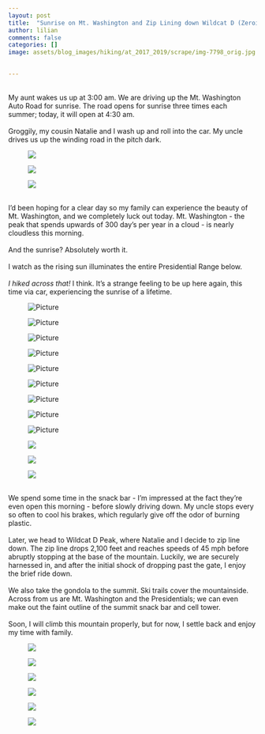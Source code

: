 ```yaml
---
layout: post  
title:  "Sunrise on Mt. Washington and Zip Lining down Wildcat D (Zeroing in the Whites): Days 115-116"  
author: lilian  
comments: false  
categories: []  
image: assets/blog_images/hiking/at_2017_2019/scrape/img-7798_orig.jpg 
                  

---
```

<a></a><br>My aunt wakes us up at 3:00 am. We are driving up the Mt. Washington Auto Road for sunrise. The road opens for sunrise three times each summer; today, it will open at 4:30 am.<br><a></a><br>Groggily, my cousin Natalie and I wash up and roll into the car. My uncle drives us up the winding road in the pitch dark.<br>

<figure><img src="{{site.baseurl}}/assets/blog_images/hiking/at_2017_2019/scrape/img-7798_orig.jpg" ></figure>

<figure><img src="{{site.baseurl}}/assets/blog_images/hiking/at_2017_2019/scrape/img-7799_orig.jpg" ></figure>

<figure><img src="{{site.baseurl}}/assets/blog_images/hiking/at_2017_2019/scrape/img-7800_orig.jpg" ></figure>

<a></a><br>I’d been hoping for a clear day so my family can experience the beauty of Mt. Washington, and we completely luck out today. Mt. Washington - the peak that spends upwards of 300 day’s per year in a cloud - is nearly cloudless this morning.<br><a></a><br>And the sunrise? Absolutely worth it.<br><a></a><br>I watch as the rising sun illuminates the entire Presidential Range below.<br><a></a><br><em>I hiked across that!</em> I think. It’s a strange feeling to be up here again, this time via car, experiencing the sunrise of a lifetime.<br>

<figure><img src="{{site.baseurl}}/assets/blog_images/hiking/at_2017_2019/scrape/img-7804_orig.jpg" alt="Picture" style="width:auto;max-width:100%"></figure>

<figure><img src="{{site.baseurl}}/assets/blog_images/hiking/at_2017_2019/scrape/img-7809_orig.jpg" alt="Picture" style="width:auto;max-width:100%"></figure>

<figure><img src="{{site.baseurl}}/assets/blog_images/hiking/at_2017_2019/scrape/img-7816_orig.jpg" alt="Picture" style="width:auto;max-width:100%"></figure>

<figure><img src="{{site.baseurl}}/assets/blog_images/hiking/at_2017_2019/scrape/img-7817_orig.jpg" alt="Picture" style="width:auto;max-width:100%"></figure>

<figure><img src="{{site.baseurl}}/assets/blog_images/hiking/at_2017_2019/scrape/img-7823_orig.jpg" alt="Picture" style="width:auto;max-width:100%"></figure>

<figure><img src="{{site.baseurl}}/assets/blog_images/hiking/at_2017_2019/scrape/img-7842_orig.jpg" alt="Picture" style="width:auto;max-width:100%"></figure>

<figure><img src="{{site.baseurl}}/assets/blog_images/hiking/at_2017_2019/scrape/img-7847_orig.jpg" alt="Picture" style="width:auto;max-width:100%"></figure>

<figure><img src="{{site.baseurl}}/assets/blog_images/hiking/at_2017_2019/scrape/img-4211_orig.jpg" alt="Picture" style="width:auto;max-width:100%"></figure>

<figure><img src="{{site.baseurl}}/assets/blog_images/hiking/at_2017_2019/scrape/img-7850_orig.jpg" alt="Picture" style="width:auto;max-width:100%"></figure>

<figure><img src="{{site.baseurl}}/assets/blog_images/hiking/at_2017_2019/scrape/img-7860_orig.jpg" ></figure>

<figure><img src="{{site.baseurl}}/assets/blog_images/hiking/at_2017_2019/scrape/img-7861_orig.jpg" ></figure>

<figure><img src="{{site.baseurl}}/assets/blog_images/hiking/at_2017_2019/scrape/img-7862_orig.jpg" ></figure>

<a></a><br>We spend some time in the snack bar - I’m impressed at the fact they’re even open this morning - before slowly driving down. My uncle stops every so often to cool his brakes, which regularly give off the odor of burning plastic.<br><a></a><br>Later, we head to Wildcat D Peak, where Natalie and I decide to zip line down. The zip line drops 2,100 feet and reaches speeds of 45 mph before abruptly stopping at the base of the mountain. Luckily, we are securely harnessed in, and after the initial shock of dropping past the gate, I enjoy the brief ride down.<br><a></a><br>We also take the gondola to the summit. Ski trails cover the mountainside. Across from us are Mt. Washington and the Presidentials; we can even make out the faint outline of the summit snack bar and cell tower.<br><a></a><br>Soon, I will climb this mountain properly, but for now, I settle back and enjoy my time with family.<br>

<figure><img src="{{site.baseurl}}/assets/blog_images/hiking/at_2017_2019/scrape/img-7865_orig.jpg" ></figure>

<figure><img src="{{site.baseurl}}/assets/blog_images/hiking/at_2017_2019/scrape/img-4215_orig.jpg" ></figure>

<figure><img src="{{site.baseurl}}/assets/blog_images/hiking/at_2017_2019/scrape/img-7866_orig.jpg" ></figure>

<figure><img src="{{site.baseurl}}/assets/blog_images/hiking/at_2017_2019/scrape/img-7874_orig.jpg" ></figure>

<figure><img src="{{site.baseurl}}/assets/blog_images/hiking/at_2017_2019/scrape/img-7876_orig.jpg" ></figure>

<figure><img src="{{site.baseurl}}/assets/blog_images/hiking/at_2017_2019/scrape/img-7878_orig.jpg" ></figure>